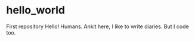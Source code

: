 # hello_world
First repository
Hello! Humans.
 Ankit here, I like to write diaries. But I code too.
